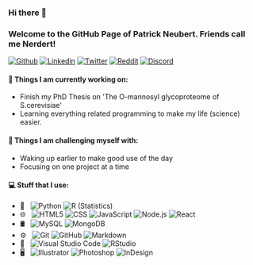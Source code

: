 ### Hi there 👋 
### Welcome to the GitHub Page of Patrick Neubert. Friends call me Nerdert!

[![Github](https://img.shields.io/badge/-Github-000?style=for-the-badge&logo=appveyor&logo=Github&logoColor=white)](https://github.com/nerdbert-hub)
[![Linkedin](https://img.shields.io/badge/-LinkedIn-0A66C2?style=for-the-badge&logo=appveyor&logo=Linkedin&logoColor=white)](https://www.linkedin.com/in/patrick-neubert/)
[![Twitter](https://img.shields.io/badge/-Twitter-1DA1F2?style=for-the-badge&logo=appveyor&logo=Twitter&logoColor=white)](https://twitter.com/_Nerdbert_)
[![Reddit](https://img.shields.io/badge/-Reddit-FF4500?style=for-the-badge&logo=appveyor&logo=Reddit&logoColor=white)](https://www.reddit.com/user/DividedState)
[![Discord](https://img.shields.io/badge/-Discord-7289DA?style=for-the-badge&logo=appveyor&logo=Discord&logoColor=white)](Nerdbert#8047)



#### 🌱 Things I am currently working on: 
- Finish my PhD Thesis on 'The O-mannosyl glycoproteome of S.cerevisiae'  
- Learning everything related programming to make my life (science) easier.

#### :muscle: Things I am challenging myself with:
- Waking up earlier to make good use of the day
- Focusing on one project at a time


#### 💻 Stuff that I use:
- 💬 &nbsp;
  ![Python](https://img.shields.io/badge/-Python-333333?style=for-the-badge&logo=python)
  ![R (Statistics)](https://img.shields.io/badge/-R-333333?style=for-the-badge&logo=R&logoColor=276DC3)
- 🌐 &nbsp;
  ![HTML5](https://img.shields.io/badge/-HTML5-333333?style=for-the-badge&logo=HTML5)
  ![CSS](https://img.shields.io/badge/-CSS-333333?style=for-the-badge&logo=CSS3&logoColor=1572B6)
  ![JavaScript](https://img.shields.io/badge/-JavaScript-333333?style=for-the-badge&logo=javascript)
  ![Node.js](https://img.shields.io/badge/-Node.js-333333?style=for-the-badge&logo=node.js)
  ![React](https://img.shields.io/badge/-React-333333?style=for-the-badge&logo=react)
- 🛢 &nbsp;
  ![MySQL](https://img.shields.io/badge/-MySQL-333333?style=for-the-badge&logo=mysql)
  ![MongoDB](https://img.shields.io/badge/-MongoDB-333333?style=for-the-badge&logo=mongodb)
- ⚙️ &nbsp;
  ![Git](https://img.shields.io/badge/-Git-333333?style=for-the-badge&logo=git)
  ![GitHub](https://img.shields.io/badge/-GitHub-333333?style=for-the-badge&logo=github)
  ![Markdown](https://img.shields.io/badge/-Markdown-333333?style=for-the-badge&logo=markdown)
- 🔧 &nbsp;
  ![Visual Studio Code](https://img.shields.io/badge/-Visual%20Studio%20Code-333333?style=for-the-badge&logo=visual-studio-code&logoColor=007ACC)
  ![RStudio](https://img.shields.io/badge/-RStudio-333333?style=for-the-badget&logo=rstudio)
- 🖥 &nbsp;
  ![Illustrator](https://img.shields.io/badge/-Illustrator-333333?style=for-the-badge&logo=adobe-illustrator)
  ![Photoshop](https://img.shields.io/badge/-Photoshop-333333?style=for-the-badge&logo=adobe-photoshop)
  ![InDesign](https://img.shields.io/badge/-InDesign-333333?style=for-the-badge&logo=adobe-indesign)

<!--
**nerdbert-hub/nerdbert-hub** is a ✨ _special_ ✨ repository because its `README.md` (this file) appears on your GitHub profile.

Here are some ideas to get you started:

- 🔭 I’m currently working on ...
- 🌱 I’m currently learning ...
- 👯 I’m looking to collaborate on ...
- 🤔 I’m looking for help with ...
- 💬 Ask me about ...
- 📫 How to reach me: ...
- 😄 Pronouns: ...
- ⚡ Fun fact: ...
-->
